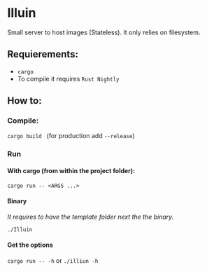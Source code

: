  # Illuin
Small server to host images (Stateless). It only relies on filesystem.

## Requierements:
* `cargo`
* To compile it requires `Rust Nightly`

## How to:
### Compile:
`cargo build ` (for production add `--release`)

### Run
#### With cargo (from within the project folder):
`cargo run -- <ARGS ...>`

#### Binary
*It requires to have the template folder next the the binary.*

`./Illuin`

#### Get the options
`cargo run -- -h` or `./illiun -h`
